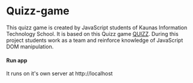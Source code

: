 # Quizz-game

 This quizz game is created by JavaScript students of Kaunas Information Technology School. It is based on this Quizz game [QUIZZ](https://quiz-inky.vercel.app/). 
 During this project students work as a team and reinforce knowledge of JavaScript DOM manipulation.

 #### Run app 
 It runs on it's own server at http://localhost
